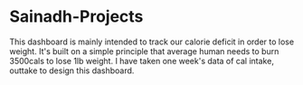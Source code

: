 # Sainadh-Projects

This dashboard is mainly intended to track our calorie deficit in order to lose weight. 
It's built on a simple principle that average human needs to burn 3500cals to lose 1lb weight. 
I have taken one week's data of cal intake, outtake to design this dashboard.
